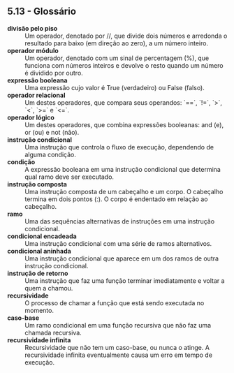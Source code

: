 ## 5.13 - Glossário

<dl>
<dt><b>divisão pelo piso</b></dt>
<dd>Um operador, denotado por //, que divide dois números e arredonda o resultado para baixo (em direção ao zero), a um número inteiro.</dd>

<dt><b>operador módulo</b></dt>
<dd>Um operador, denotado com um sinal de percentagem (%), que funciona com números inteiros e devolve o resto quando um número é dividido por outro.</dd>

<dt><b>expressão booleana</b></dt>
<dd>Uma expressão cujo valor é True (verdadeiro) ou False (falso).</dd>

<dt><b>operador relacional</b></dt>
<dd>Um destes operadores, que compara seus operandos: `==`, `!=`, `>`, `<`, `>=` e `<=`.</dd>

<dt><b>operador lógico</b></dt>
<dd>Um destes operadores, que combina expressões booleanas: and (e), or (ou) e not (não).</dd>

<dt><b>instrução condicional</b></dt>
<dd>Uma instrução que controla o fluxo de execução, dependendo de alguma condição.</dd>

<dt><b>condição</b></dt>
<dd>A expressão booleana em uma instrução condicional que determina qual ramo deve ser executado.</dd>

<dt><b>instrução composta</b></dt>
<dd>Uma instrução composta de um cabeçalho e um corpo. O cabeçalho termina em dois pontos (:). O corpo é endentado em relação ao cabeçalho.</dd>

<dt><b>ramo</b></dt>
<dd>Uma das sequências alternativas de instruções em uma instrução condicional.</dd>

<dt><b>condicional encadeada</b></dt>
<dd>Uma instrução condicional com uma série de ramos alternativos.</dd>

<dt><b>condicional aninhada</b></dt>
<dd>Uma instrução condicional que aparece em um dos ramos de outra instrução condicional.</dd>

<dt><b>instrução de retorno</b></dt>
<dd>Uma instrução que faz uma função terminar imediatamente e voltar a quem a chamou.</dd>

<dt><b>recursividade</b></dt>
<dd>O processo de chamar a função que está sendo executada no momento.</dd>

<dt><b>caso-base</b></dt>
<dd>Um ramo condicional em uma função recursiva que não faz uma chamada recursiva.</dd>

<dt><b>recursividade infinita</b></dt>
<dd>Recursividade que não tem um caso-base, ou nunca o atinge. A recursividade infinita eventualmente causa um erro em tempo de execução.</dd>

</dl>
